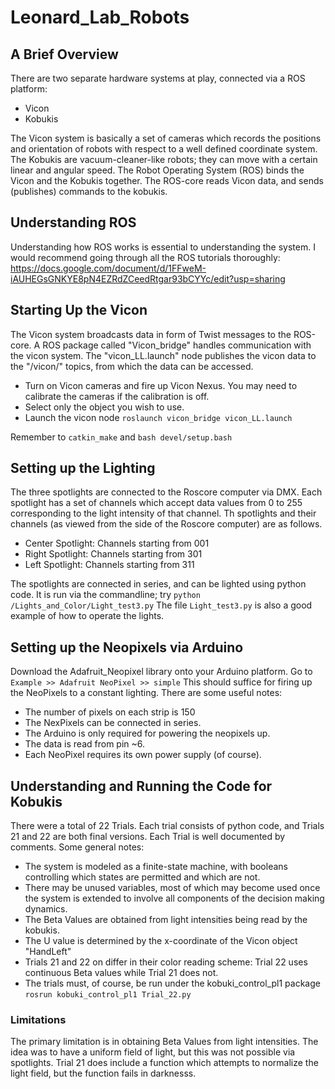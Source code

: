 # Leonard_Lab_Robots

## A Brief Overview
There are two separate hardware systems at play, connected via a ROS platform:
 - Vicon
 - Kobukis
 
The Vicon system is basically a set of cameras which records the positions and orientation of robots with respect to a well defined coordinate system. The Kobukis are vacuum-cleaner-like robots; they can move with a certain linear and angular speed. The Robot Operating System (ROS) binds the Vicon and the Kobukis together. The ROS-core reads Vicon data, and sends (publishes) commands to the kobukis.

## Understanding ROS
Understanding how ROS works is essential to understanding the system. I would recommend going through all the ROS tutorials thoroughly: https://docs.google.com/document/d/1FFweM-iAUHEGsGNKYE8pN4EZRdZCeedRtgar93bCYYc/edit?usp=sharing

## Starting Up the Vicon
The Vicon system broadcasts data in form of Twist messages to the ROS-core. A ROS package called "Vicon_bridge" handles communication with the vicon system. The "vicon_LL.launch" node publishes the vicon data to the "/vicon/" topics, from which the data can be accessed. 
  - Turn on Vicon cameras and fire up Vicon Nexus. You may need to calibrate the cameras if the calibration is off.
  - Select only the object you wish to use.
  - Launch the vicon node ``` roslaunch vicon_bridge vicon_LL.launch ```

Remember to ```catkin_make``` and ```bash devel/setup.bash```
  
## Setting up the Lighting
The three spotlights are connected to the Roscore computer via DMX. Each spotlight has a set of channels which accept data values from 0 to 255 corresponding to the light intensity of that channel. Th spotlights and their channels (as viewed from the side of the Roscore computer) are as follows.

- Center Spotlight: Channels starting from 001
- Right Spotlight: Channels starting from 301
- Left Spotlight: Channels starting from 311

The spotlights are connected in series, and can be lighted using python code. It is run via the commandline; try ```python /Lights_and_Color/Light_test3.py``` The file ```Light_test3.py``` is also a good example of how to operate the lights.

## Setting up the Neopixels via Arduino
Download the Adafruit_Neopixel library onto your Arduino platform. Go to ``` Example >> Adafruit NeoPixel >> simple ``` This should suffice for firing up the NeoPixels to a constant lighting. There are some useful notes:
- The number of pixels on each strip is 150
- The NexPixels can be connected in series.
- The Arduino is only required for powering the neopixels up.
- The data is read from pin ~6.
- Each NeoPixel requires its own power supply (of course).

## Understanding and Running the Code for Kobukis
There were a total of 22 Trials. Each trial consists of python code, and Trials 21 and 22 are both final versions. Each Trial is well documented by comments. Some general notes:

- The system is modeled as a finite-state machine, with booleans controlling which states are permitted and which are not.
- There may be unused variables, most of which may become used once the system is extended to involve all components of the decision making dynamics.
- The Beta Values are obtained from light intensities being read by the kobukis.
- The U value is determined by the x-coordinate of the Vicon object "HandLeft"
- Trials 21 and 22 on differ in their color reading scheme: Trial 22 uses continuous Beta values while Trial 21 does not.
- The trials must, of course, be run under the kobuki_control_pl1 package ```rosrun kobuki_control_pl1 Trial_22.py```
### Limitations
The primary limitation is in obtaining Beta Values from light intensities. The idea was to have a uniform field of light, but this was not possible via spotlights. Trial 21 does include a function which attempts to normalize the light field, but the function fails in darknesss. 




